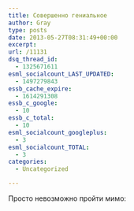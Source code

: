 ```yaml
---
title: Совершенно гениальное
author: Gray
type: posts
date: 2013-05-27T08:31:49+00:00
excerpt:
url: /11131
dsq_thread_id:
  - 1325671611
esml_socialcount_LAST_UPDATED:
  - 1497279843
essb_cache_expire:
  - 1614291308
essb_c_google:
  - 10
essb_c_total:
  - 10
esml_socialcount_googleplus:
  - 3
esml_socialcount_TOTAL:
  - 3
categories:
  - Uncategorized

---
```








Просто невозможно пройти мимо: